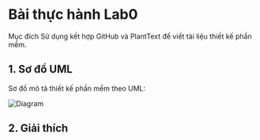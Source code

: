 # Bài thực hành Lab0
Mục đích
Sử dụng kết hợp GitHub và PlantText để viết tài liệu thiết kế phần mềm.

## 1. Sơ đồ UML
Sơ đồ mô tả thiết kế phần mềm theo UML:

![Diagram](http://www.plantuml.com/plantuml/png/UhzxlqDnIM9HIMbk3XTNSNPcda9HVd4g5vTJVfA2hfs2OqvcSggLWaTgJaw-8XUNGsfU2b0b0000__y30000)

## 2. Giải thích
